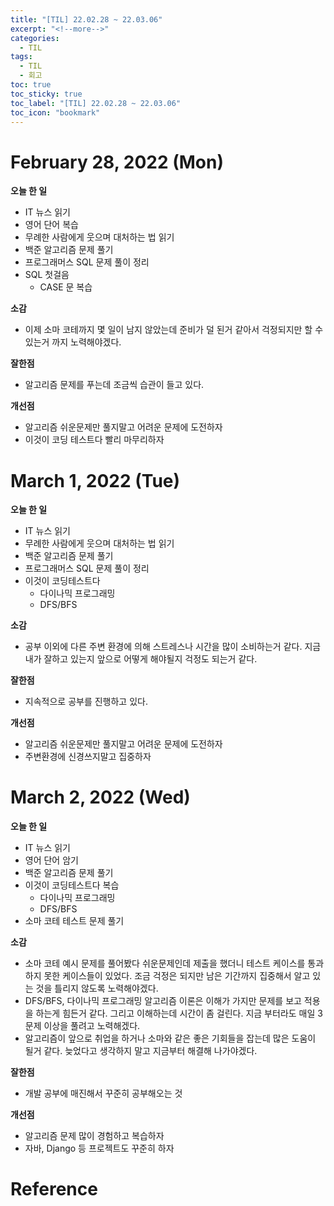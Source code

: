 ```yaml
---
title: "[TIL] 22.02.28 ~ 22.03.06"
excerpt: "<!--more-->"
categories:
  - TIL
tags:
  - TIL
  - 회고
toc: true
toc_sticky: true
toc_label: "[TIL] 22.02.28 ~ 22.03.06"
toc_icon: "bookmark"
---
```


# February 28, 2022 (Mon)

**오늘 한 일**
- IT 뉴스 읽기
- 영어 단어 복습
- 무례한 사람에게 웃으며 대처하는 법 읽기
- 백준 알고리즘 문제 풀기
- 프로그래머스 SQL 문제 풀이 정리
- SQL 첫걸음
  - CASE 문 복습

**소감**
- 이제 소마 코테까지 몇 일이 남지 않았는데 준비가 덜 된거 같아서 걱정되지만 할 수 있는거 까지 노력해야겠다.

**잘한점**
- 알고리즘 문제를 푸는데 조금씩 습관이 들고 있다.

**개선점**
- 알고리즘 쉬운문제만 풀지말고 어려운 문제에 도전하자
- 이것이 코딩 테스트다 빨리 마무리하자

# March 1, 2022 (Tue)

**오늘 한 일**
- IT 뉴스 읽기
- 무례한 사람에게 웃으며 대처하는 법 읽기
- 백준 알고리즘 문제 풀기
- 프로그래머스 SQL 문제 풀이 정리
- 이것이 코딩테스트다
  - 다이나믹 프로그래밍
  - DFS/BFS

**소감**
- 공부 이외에 다른 주변 환경에 의해 스트레스나 시간을 많이 소비하는거 같다. 지금 내가 잘하고 있는지 앞으로 어떻게 해야될지 걱정도 되는거 같다. 

**잘한점**
- 지속적으로 공부를 진행하고 있다.

**개선점**
- 알고리즘 쉬운문제만 풀지말고 어려운 문제에 도전하자
- 주변환경에 신경쓰지말고 집중하자

# March 2, 2022 (Wed)

**오늘 한 일**
- IT 뉴스 읽기
- 영어 단어 암기
- 백준 알고리즘 문제 풀기
- 이것이 코딩테스트다 복습
  - 다이나믹 프로그래밍
  - DFS/BFS
- 소마 코테 테스트 문제 풀기

**소감**
- 소마 코테 예시 문제를 풀어봤다 쉬운문제인데 제출을 했더니 테스트 케이스를 통과하지 못한 케이스들이 있었다. 조금 걱정은 되지만 남은 기간까지 집중해서 알고 있는 것을 틀리지 않도록 노력해야겠다.
- DFS/BFS, 다이나믹 프로그래밍 알고리즘 이론은 이해가 가지만 문제를 보고 적용을 하는게 힘든거 같다. 그리고 이해하는데 시간이 좀 걸린다. 지금 부터라도 매일 3문제 이상을 풀려고 노력해겠다.
- 알고리즘이 앞으로 취업을 하거나 소마와 같은 좋은 기회들을 잡는데 많은 도움이 될거 같다. 늦었다고 생각하지 말고 지금부터 해결해 나가야겠다.

**잘한점**
- 개발 공부에 매진해서 꾸준히 공부해오는 것

**개선점**
- 알고리즘 문제 많이 경험하고 복습하자
- 자바, Django 등 프로젝트도 꾸준히 하자

# Reference
